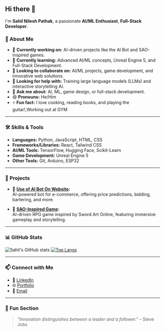 ## Hi there 👋

I'm **Sahil Nilesh Pathak**, a passionate **AI/ML Enthusiast**, **Full-Stack Developer**.  

### 🚀 About Me
- 🔭 **Currently working on:** AI-driven projects like the AI Bot and SAO-inspired games.  
- 🌱 **Currently learning:** Advanced AI/ML concepts, Unreal Engine 5, and Full-Stack Development.  
- 👯 **Looking to collaborate on:** AI/ML projects, game development, and innovative web solutions.  
- 🤔 **Looking for help with:** Training large language models (LLMs) and interactive storytelling AI.  
- 💬 **Ask me about:** AI, ML, game design, or full-stack development.  
- 😄 **Pronouns:** He/Him  
- ⚡ **Fun fact:** I love cooking, reading books, and playing the guitar!,Working out at GYM   

---

### 🛠️ Skills & Tools
- **Languages:** Python, JavaScript, HTML, CSS  
- **Frameworks/Libraries:** React, Tailwind CSS  
- **AI/ML Tools:** TensorFlow, Hugging Face, Scikit-Learn  
- **Game Development:** Unreal Engine 5  
- **Other Tools:** Git, Arduino, ESP32  

---

### 🌟 Projects
- 🔹 **[Use of AI Bot On Website]([https://github.com/sahil454521/ai-ecommerce]):**  
  AI-powered bot for e-commerce, offering price predictions, bidding, bartering, and more.
  
- 🔹 **[SAO-Inspired Game](https://github.com/sahil454521/SAO-Game):**  
  AI-driven RPG game inspired by Sword Art Online, featuring immersive gameplay and storytelling.


---

### 📊 GitHub Stats
![Sahil's GitHub stats](https://github-readme-stats.vercel.app/api?username=sahil454521&show_icons=true&theme=radical)
[![Top Langs](https://github-readme-stats.vercel.app/api/top-langs/?username=sahil454521&layout=compact&theme=radical)](https://github.com/anuraghazra/github-readme-stats)

---

### 📫 Connect with Me
- 💼 [LinkedIn](https://www.linkedin.com/in/sahil-pathak-98a523202/)  
- 🌐 [Portfolio]()  
- 📧 [Email](mailto:sahilpathak2005@gmail.com)  

---

### 🌈 Fun Section
> _"Innovation distinguishes between a leader and a follower."_ – Steve Jobs  
